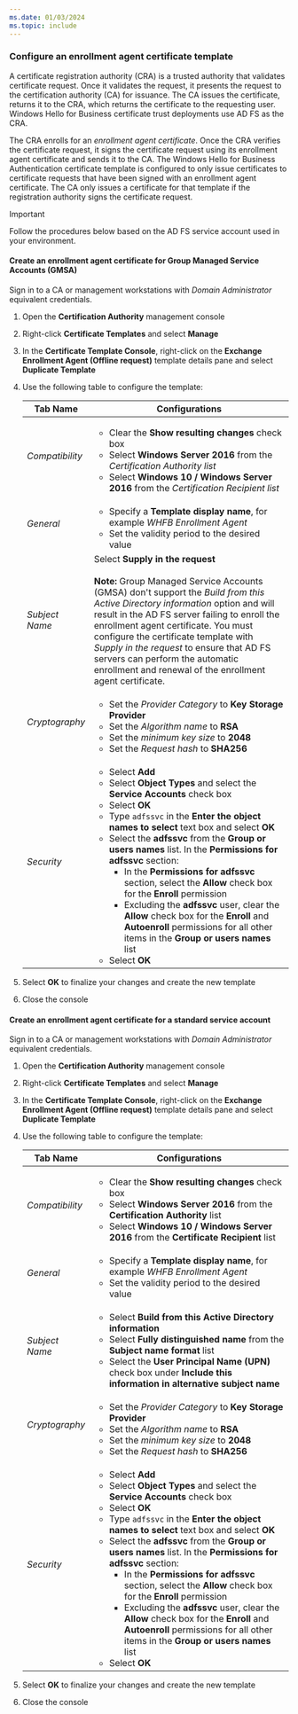 ```yaml
---
ms.date: 01/03/2024
ms.topic: include
---
```


### Configure an enrollment agent certificate template

A certificate registration authority (CRA) is a trusted authority that validates certificate request. Once it validates the request, it presents the request to the certification authority (CA) for issuance. The CA issues the certificate, returns it to the CRA, which returns the certificate to the requesting user. Windows Hello for Business certificate trust deployments use AD FS as the CRA.

The CRA enrolls for an *enrollment agent certificate*. Once the CRA verifies the certificate request, it signs the certificate request using its enrollment agent certificate and sends it to the CA. The Windows Hello for Business Authentication certificate template is configured to only issue certificates to certificate requests that have been signed with an enrollment agent certificate. The CA only issues a certificate for that template if the registration authority signs the certificate request.

> [!IMPORTANT]
> Follow the procedures below based on the AD FS service account used in your environment.

#### Create an enrollment agent certificate for Group Managed Service Accounts (GMSA)

Sign in to a CA or management workstations with *Domain Administrator* equivalent credentials.

1. Open the **Certification Authority** management console
1. Right-click **Certificate Templates** and select **Manage**
1. In the **Certificate Template Console**, right-click on the **Exchange Enrollment Agent (Offline request)** template details pane and select **Duplicate Template**
1. Use the following table to configure the template:

    | Tab Name | Configurations |
    | --- | --- |
    | *Compatibility* | <ul><li>Clear the **Show resulting changes** check box</li><li>Select **Windows Server 2016** from the *Certification Authority list*</li><li>Select **Windows 10 / Windows Server 2016** from the *Certification Recipient list*</li></ul> |
    | *General* | <ul><li>Specify a **Template display name**, for example *WHFB Enrollment Agent*</li><li>Set the validity period to the desired value</li></ul>|
    | *Subject Name* | Select **Supply in the request**<br><br>**Note:** Group Managed Service Accounts (GMSA) don't support the *Build from this Active Directory information* option and will result in the AD FS server failing to enroll the enrollment agent certificate. You must configure the certificate template with *Supply in the request* to ensure that AD FS servers can perform the automatic enrollment and renewal of the enrollment agent certificate.|
    | *Cryptography* | <ul><li>Set the *Provider Category* to **Key Storage Provider**</li><li>Set the *Algorithm name* to **RSA**</li><li>Set the *minimum key size* to **2048**</li><li>Set the *Request hash* to **SHA256**</li> |
    | *Security* | <ul><li>Select **Add**</li><li>Select **Object Types** and select the **Service Accounts** check box</li><li> Select **OK**</li><li>Type `adfssvc` in the **Enter the object names to select** text box and select **OK**</li><li>Select the **adfssvc** from the **Group or users names** list. In the **Permissions for adfssvc** section:<ul><li>In the **Permissions for adfssvc** section, select the **Allow** check box for the **Enroll** permission</li><li>Excluding the **adfssvc** user, clear the **Allow** check box for the **Enroll** and **Autoenroll** permissions for all other items in the **Group or users names** list</li></ul></li><li>Select **OK**</li></ul> |

1. Select **OK** to finalize your changes and create the new template
1. Close the console

#### Create an enrollment agent certificate for a standard service account

Sign in to a CA or management workstations with *Domain Administrator* equivalent credentials.

1. Open the **Certification Authority** management console
1. Right-click **Certificate Templates** and select **Manage**
1. In the **Certificate Template Console**, right-click on the **Exchange Enrollment Agent (Offline request)** template details pane and select **Duplicate Template**
1. Use the following table to configure the template:

    | Tab Name | Configurations |
    | --- | --- |
    | *Compatibility* | <ul><li>Clear the **Show resulting changes** check box</li><li>Select **Windows Server 2016** from the **Certification Authority** list</li><li>Select **Windows 10 / Windows Server 2016** from the **Certificate Recipient** list</li></ul>|
    | *General* | <ul><li>Specify a **Template display name**, for example *WHFB Enrollment Agent*</li><li>Set the validity period to the desired value</li></ul>|
    | *Subject Name* | <ul><li>Select **Build from this Active Directory information**</li><li>Select **Fully distinguished name** from the **Subject name format** list</li><li>Select the **User Principal Name (UPN)** check box under **Include this information in alternative subject name**</li></ul>|
    |*Cryptography*|<ul><li>Set the *Provider Category* to **Key Storage Provider**</li><li>Set the *Algorithm name* to **RSA**</li><li>Set the *minimum key size* to **2048**</li><li>Set the *Request hash* to **SHA256**</li></ul>|
    | *Security* | <ul><li>Select **Add**</li><li>Select **Object Types** and select the **Service Accounts** check box</li><li> Select **OK**</li><li>Type `adfssvc` in the **Enter the object names to select** text box and select **OK**</li><li>Select the **adfssvc** from the **Group or users names** list. In the **Permissions for adfssvc** section:<ul><li>In the **Permissions for adfssvc** section, select the **Allow** check box for the **Enroll** permission</li><li>Excluding the **adfssvc** user, clear the **Allow** check box for the **Enroll** and **Autoenroll** permissions for all other items in the **Group or users names** list</li></ul></li><li>Select **OK**</li></ul> |

1. Select **OK** to finalize your changes and create the new template
1. Close the console
